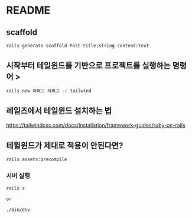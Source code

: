 # README

## scaffold

```bash
rails generate scaffold Post title:string content:text
```

## 시작부터 테일윈드를 기반으로 프로젝트를 실행하는 명령어 >

```bash
rails new 어쩌고 저쩌고 -c tailwind
```

## 레일즈에서 테일윈드 설치하는 법

https://tailwindcss.com/docs/installation/framework-guides/ruby-on-rails

## 테윌윈드가 제대로 적용이 안된다면?

```bash
rails assets:precompile
```

### 서버 실행

```bash
rails s

or

./bin/dev
```
